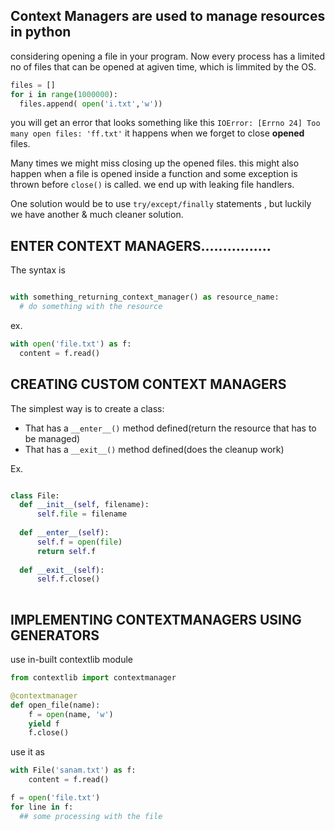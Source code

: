 ## Context Managers are used to manage resources in python
considering opening a file in your program. Now every process has a limited no of files that can be opened at  agiven time, which is limmited by the OS.

```python
files = []
for i in range(1000000):
  files.append( open('i.txt','w'))
```
you will get an error that looks something like this `IOError: [Errno 24] Too many open files: 'ff.txt'`
it happens when we forget to close **opened** files.

Many times we might miss closing up the opened files. this might also happen when a file is opened inside a function and some exception is thrown before `close()` is called. we end up with leaking file handlers.

One solution would be to use `try/except/finally` statements , but luckily we have another & much cleaner solution.

## ENTER CONTEXT MANAGERS................
The syntax is

```python

with something_returning_context_manager() as resource_name:
  # do something with the resource
```

ex.

```python
with open('file.txt') as f:
  content = f.read()
```

## CREATING CUSTOM CONTEXT MANAGERS
The simplest way is to create a class:
* That has a `__enter__()` method defined(return the resource that has to be managed)
* That has a `__exit__()` method defined(does the cleanup work)

Ex.

```python

class File:
  def __init__(self, filename):
      self.file = filename
  
  def __enter__(self):
      self.f = open(file)
      return self.f
      
  def __exit__(self):
      self.f.close()
      
```
## IMPLEMENTING CONTEXTMANAGERS USING GENERATORS
use in-built contextlib module

```python
from contextlib import contextmanager

@contextmanager
def open_file(name):
    f = open(name, 'w')
    yield f
    f.close()
```

use it as 
```python
with File('sanam.txt') as f:
    content = f.read()
```

```python
f = open('file.txt')
for line in f:
  ## some processing with the file
```
  
